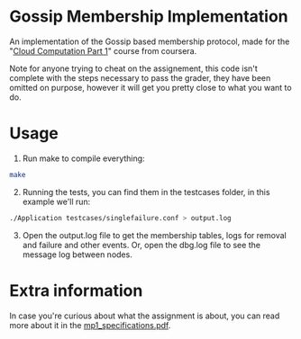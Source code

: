 # Gossip Membership Implementation
An implementation of the Gossip based membership protocol, made for the "<a href="https://www.coursera.org/learn/cloud-computing?specialization=cloud-computing">Cloud Computation Part 1</a>" course from coursera. 

Note for anyone trying to cheat on the assignement, this code isn't complete with the steps necessary to pass the grader, they have been omitted on purpose, however it will get you pretty close to what you want to do.

# Usage

1. Run make to compile everything:
  ```bash
make
  ```
2. Running the tests, you can find them in the testcases folder, in this example we'll run:
  ```bash
./Application testcases/singlefailure.conf > output.log 
  ```
3. Open the output.log file to get the membership tables, logs for removal and failure and other events. Or, open the dbg.log file to see the message log between nodes.

# Extra information

In case you're curious about what the assignment is about, you can read more about it in the <a href="https://github.com/ImmortalBoi/Gossip-membership/blob/main/mp1_specifications.pdf">mp1_specifications.pdf</a>.
